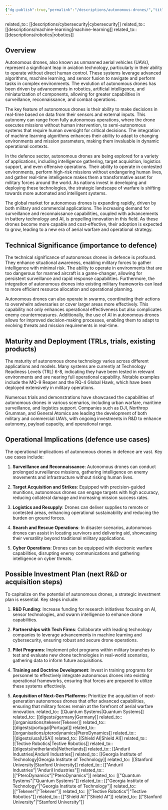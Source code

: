 ```yaml
---
{"dg-publish":true,"permalink":"/descriptions/autonomous-drones/","title":"autonomous drones","tags":["autonomous","aviation","drones","tech","trl-6"]}
---
```



related_to:: [[descriptions/cybersecurity\|cybersecurity]]
related_to:: [[descriptions/machine-learning\|machine-learning]]
related_to:: [[descriptions/robotics\|robotics]]

## Overview
Autonomous drones, also known as unmanned aerial vehicles (UAVs), represent a significant leap in aviation technology, particularly in their ability to operate without direct human control. These systems leverage advanced algorithms, machine learning, and sensor fusion to navigate and perform tasks in complex environments. The evolution of autonomous drones has been driven by advancements in robotics, artificial intelligence, and miniaturization of components, allowing for greater capabilities in surveillance, reconnaissance, and combat operations.

The key feature of autonomous drones is their ability to make decisions in real-time based on data from their sensors and external inputs. This autonomy can range from fully autonomous operations, where the drone executes missions without human intervention, to semi-autonomous systems that require human oversight for critical decisions. The integration of machine learning algorithms enhances their ability to adapt to changing environments and mission parameters, making them invaluable in dynamic operational contexts.

In the defence sector, autonomous drones are being explored for a variety of applications, including intelligence gathering, target acquisition, logistics support, and even offensive operations. Their ability to operate in contested environments, perform high-risk missions without endangering human lives, and gather real-time intelligence makes them a transformative asset for military forces around the world. As nations invest in developing and deploying these technologies, the strategic landscape of warfare is shifting towards more automated and intelligent systems.

The global market for autonomous drones is expanding rapidly, driven by both military and commercial applications. The increasing demand for surveillance and reconnaissance capabilities, coupled with advancements in battery technology and AI, is propelling innovation in this field. As these drones become more capable and cost-effective, their adoption is expected to grow, leading to a new era of aerial warfare and operational strategy.

## Technical Significance (importance to defence)
The technical significance of autonomous drones in defence is profound. They enhance situational awareness, enabling military forces to gather intelligence with minimal risk. The ability to operate in environments that are too dangerous for manned aircraft is a game-changer, allowing for persistent surveillance and rapid response capabilities. Furthermore, the integration of autonomous drones into existing military frameworks can lead to more efficient resource allocation and operational planning.

Autonomous drones can also operate in swarms, coordinating their actions to overwhelm adversaries or cover larger areas more effectively. This capability not only enhances operational effectiveness but also complicates enemy countermeasures. Additionally, the use of AI in autonomous drones allows for improved decision-making processes, enabling them to adapt to evolving threats and mission requirements in real-time.

## Maturity and Deployment (TRLs, trials, existing products)
The maturity of autonomous drone technology varies across different applications and models. Many systems are currently at Technology Readiness Levels (TRL) 6-8, indicating they have been tested in relevant environments and are nearing full operational capability. Notable examples include the MQ-9 Reaper and the RQ-4 Global Hawk, which have been deployed extensively in military operations.

Numerous trials and demonstrations have showcased the capabilities of autonomous drones in various scenarios, including urban warfare, maritime surveillance, and logistics support. Companies such as DJI, Northrop Grumman, and General Atomics are leading the development of both military and commercial UAVs, with ongoing investments in R&D to enhance autonomy, payload capacity, and operational range.

## Operational Implications (defence use cases)
The operational implications of autonomous drones in defence are vast. Key use cases include:

1. **Surveillance and Reconnaissance**: Autonomous drones can conduct prolonged surveillance missions, gathering intelligence on enemy movements and infrastructure without risking human lives.
   
2. **Target Acquisition and Strikes**: Equipped with precision-guided munitions, autonomous drones can engage targets with high accuracy, reducing collateral damage and increasing mission success rates.

3. **Logistics and Resupply**: Drones can deliver supplies to remote or contested areas, enhancing operational sustainability and reducing the burden on ground forces.

4. **Search and Rescue Operations**: In disaster scenarios, autonomous drones can assist in locating survivors and delivering aid, showcasing their versatility beyond traditional military applications.

5. **Cyber Operations**: Drones can be equipped with electronic warfare capabilities, disrupting enemy communications and gathering intelligence on cyber threats.

## Possible Investment Plan (next R&D or acquisition steps)
To capitalize on the potential of autonomous drones, a strategic investment plan is essential. Key steps include:

1. **R&D Funding**: Increase funding for research initiatives focusing on AI, sensor technologies, and swarm intelligence to enhance drone capabilities.

2. **Partnerships with Tech Firms**: Collaborate with leading technology companies to leverage advancements in machine learning and cybersecurity, ensuring robust and secure drone operations.

3. **Pilot Programs**: Implement pilot programs within military branches to test and evaluate new drone technologies in real-world scenarios, gathering data to inform future acquisitions.

4. **Training and Doctrine Development**: Invest in training programs for personnel to effectively integrate autonomous drones into existing operational frameworks, ensuring that forces are prepared to utilize these systems effectively.

5. **Acquisition of Next-Gen Platforms**: Prioritize the acquisition of next-generation autonomous drones that offer advanced capabilities, ensuring that military forces remain at the forefront of aerial warfare innovation.
related_to:: [[Quantum Systems\|Quantum Systems]]
related_to:: [[digests/germany\|Germany]]
related_to:: [[organisations/tekever\|Tekever]]
related_to:: [[digests/portugal\|Portugal]]
related_to:: [[organisations/pterodynamics\|PteroDynamics]]
related_to:: [[digests/usa\|USA]]
related_to:: [[Shield AI\|Shield AI]]
related_to:: [[Tective Robotics\|Tective Robotics]]
related_to:: [[digests/netherlands\|Netherlands]]
related_to:: [[Anduril Industries\|Anduril Industries]]
related_to:: [[Georgia Institute of Technology\|Georgia Institute of Technology]]
related_to:: [[Stanford University\|Stanford University]]
related_to:: [["Anduril Industries"\|"Anduril Industries"]]
related_to:: [["PteroDynamics"\|"PteroDynamics"]]
related_to:: [["Quantum Systems"\|"Quantum Systems"]]
related_to:: [["Georgia Institute of Technology"\|"Georgia Institute of Technology"]]
related_to:: [["Tekever"\|"Tekever"]]
related_to:: [["Tective Robotics"\|"Tective Robotics"]]
related_to:: [["Shield AI"\|"Shield AI"]]
related_to:: [["Stanford University"\|"Stanford University"]]
